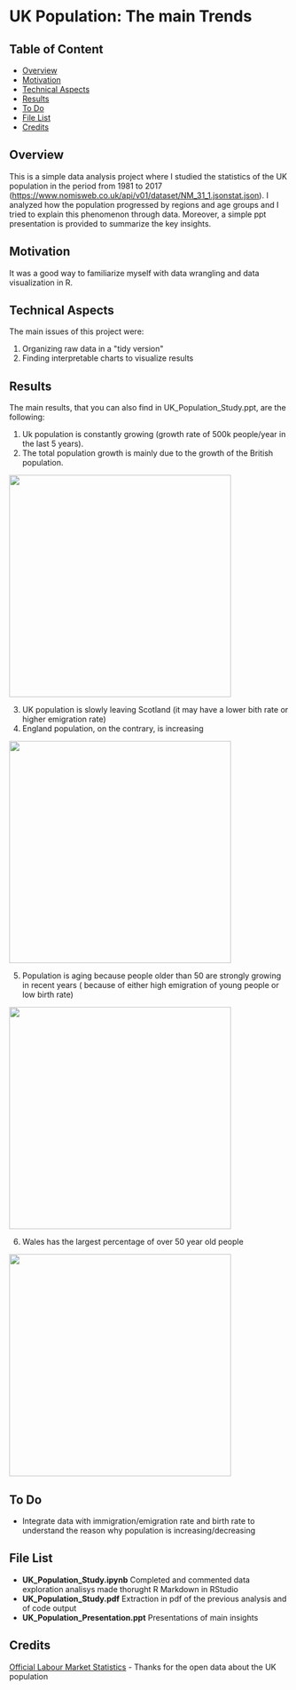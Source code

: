 # UK Population: The main Trends

## Table of Content
  * [Overview](#overview)
  * [Motivation](#motivation)
  * [Technical Aspects](#technical-aspects)
  * [Results](#results)
  * [To Do](#to-do)
  * [File List](#file-list)
  * [Credits](#credits)


  
## Overview <a name="overview" />
This is a simple data analysis project where I studied the statistics of the UK population in the period from 1981 to 2017 (https://www.nomisweb.co.uk/api/v01/dataset/NM_31_1.jsonstat.json). I analyzed how the population progressed by regions and age groups and I tried to explain this phenomenon through data. Moreover, a simple ppt presentation is provided to summarize the key insights. 

## Motivation <a name="motivation" />
It was a good way to familiarize myself with data wrangling and data visualization in R.

## Technical Aspects <a name="technical-aspects" />
The main issues of this project were:
1. Organizing raw data in a "tidy version"
2. Finding interpretable charts to visualize results

## Results <a name="results" />
The main results, that you can also find in UK_Population_Study.ppt, are the following:
1. Uk population is constantly growing (growth rate of 500k people/year in the last 5 years).
2. The total population growth is mainly due to the growth of the British population.
<img src="https://user-images.githubusercontent.com/29163695/121808797-7e1ec200-cc5a-11eb-94b7-36f82c999790.png" height="400" align="center">

3. UK population is slowly leaving Scotland (it may have a lower bith rate or higher emigration rate)
4. England population, on the contrary, is increasing 
<img src="https://user-images.githubusercontent.com/29163695/121808980-48c6a400-cc5b-11eb-84d2-c3e61877d58a.png" height="400" align="center">

5. Population is aging because people older than 50 are strongly growing in recent years ( because of either high emigration of young people or low birth rate)
<img src="https://user-images.githubusercontent.com/29163695/121811058-66980700-cc63-11eb-8865-7fdad80f82db.png" height="400" align="center">

6. Wales has the largest percentage of over 50 year old people
<img src="https://user-images.githubusercontent.com/29163695/121809055-98a56b00-cc5b-11eb-8de1-b40b7269b79d.png" height="400" align="center">

## To Do <a name="to-do" />
* Integrate data with immigration/emigration rate and birth rate to understand the reason why population is increasing/decreasing

## File List <a name="file-list" />
* **UK_Population_Study.ipynb** Completed and commented data exploration analisys made thorught R Markdown in RStudio
* **UK_Population_Study.pdf** Extraction in pdf of the previous analysis and of code output
* **UK_Population_Presentation.ppt** Presentations of main insights

## Credits <a name="credits" />
[Official Labour Market Statistics](https://www.nomisweb.co.uk/) - Thanks for the open data about the UK population
